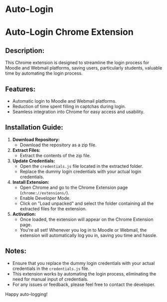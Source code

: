 # Auto-Login

# Auto-Login Chrome Extension

## Description:
This Chrome extension is designed to streamline the login process for Moodle and Webmail platforms, saving users, particularly students, valuable time by automating the login process.

## Features:
- Automatic login to Moodle and Webmail platforms.
- Reduction of time spent filling in captchas during login.
- Seamless integration into Chrome for easy access and usability.

## Installation Guide:
1. **Download Repository:**
   - Download the repository as a zip file.
2. **Extract Files:**
   - Extract the contents of the zip file.
3. **Update Credentials:**
   - Open the `credentials.js` file located in the extracted folder.
   - Replace the dummy login credentials with your actual login credentials.
4. **Install Extension:**
   - Open Chrome and go to the Chrome Extension page (`chrome://extensions/`).
   - Enable Developer Mode.
   - Click on "Load unpacked" and select the folder containing all the extracted files for the extension.
5. **Activation:**
   - Once loaded, the extension will appear on the Chrome Extension page.
   - You're all set! Whenever you log in to Moodle or Webmail, the extension will automatically log you in, saving you time and hassle.

## Notes:
- Ensure that you replace the dummy login credentials with your actual credentials in the `credentials.js` file.
- This extension works by automating the login process, eliminating the need for manual input of credentials.
- For any issues or feedback, please feel free to contact the developer.

Happy auto-logging!
